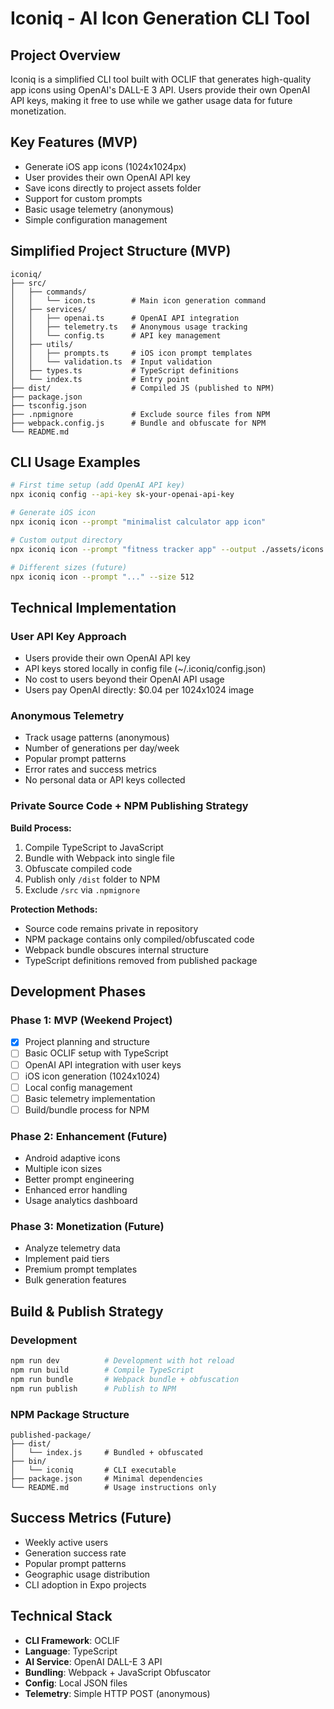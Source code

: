 # Iconiq - AI Icon Generation CLI Tool

## Project Overview
Iconiq is a simplified CLI tool built with OCLIF that generates high-quality app icons using OpenAI's DALL-E 3 API. Users provide their own OpenAI API keys, making it free to use while we gather usage data for future monetization.

## Key Features (MVP)
- Generate iOS app icons (1024x1024px)
- User provides their own OpenAI API key
- Save icons directly to project assets folder  
- Support for custom prompts
- Basic usage telemetry (anonymous)
- Simple configuration management

## Simplified Project Structure (MVP)
```
iconiq/
├── src/
│   ├── commands/
│   │   └── icon.ts        # Main icon generation command
│   ├── services/
│   │   ├── openai.ts      # OpenAI API integration
│   │   ├── telemetry.ts   # Anonymous usage tracking
│   │   └── config.ts      # API key management
│   ├── utils/
│   │   ├── prompts.ts     # iOS icon prompt templates
│   │   └── validation.ts  # Input validation
│   ├── types.ts           # TypeScript definitions
│   └── index.ts           # Entry point
├── dist/                  # Compiled JS (published to NPM)
├── package.json
├── tsconfig.json
├── .npmignore             # Exclude source files from NPM
├── webpack.config.js      # Bundle and obfuscate for NPM
└── README.md
```

## CLI Usage Examples
```bash
# First time setup (add OpenAI API key)
npx iconiq config --api-key sk-your-openai-api-key

# Generate iOS icon
npx iconiq icon --prompt "minimalist calculator app icon"

# Custom output directory
npx iconiq icon --prompt "fitness tracker app" --output ./assets/icons

# Different sizes (future)
npx iconiq icon --prompt "..." --size 512
```

## Technical Implementation

### User API Key Approach
- Users provide their own OpenAI API key
- API keys stored locally in config file (~/.iconiq/config.json)
- No cost to users beyond their OpenAI API usage
- Users pay OpenAI directly: $0.04 per 1024x1024 image

### Anonymous Telemetry
- Track usage patterns (anonymous)
- Number of generations per day/week
- Popular prompt patterns
- Error rates and success metrics
- No personal data or API keys collected

### Private Source Code + NPM Publishing Strategy
**Build Process:**
1. Compile TypeScript to JavaScript
2. Bundle with Webpack into single file
3. Obfuscate compiled code
4. Publish only `/dist` folder to NPM
5. Exclude `/src` via `.npmignore`

**Protection Methods:**
- Source code remains private in repository
- NPM package contains only compiled/obfuscated code
- Webpack bundle obscures internal structure
- TypeScript definitions removed from published package

## Development Phases

### Phase 1: MVP (Weekend Project)
- [x] Project planning and structure
- [ ] Basic OCLIF setup with TypeScript
- [ ] OpenAI API integration with user keys
- [ ] iOS icon generation (1024x1024)
- [ ] Local config management
- [ ] Basic telemetry implementation
- [ ] Build/bundle process for NPM

### Phase 2: Enhancement (Future)
- Android adaptive icons
- Multiple icon sizes
- Better prompt engineering
- Enhanced error handling
- Usage analytics dashboard

### Phase 3: Monetization (Future)
- Analyze telemetry data
- Implement paid tiers
- Premium prompt templates
- Bulk generation features

## Build & Publish Strategy

### Development
```bash
npm run dev          # Development with hot reload
npm run build        # Compile TypeScript
npm run bundle       # Webpack bundle + obfuscation
npm run publish      # Publish to NPM
```

### NPM Package Structure
```
published-package/
├── dist/
│   └── index.js     # Bundled + obfuscated
├── bin/
│   └── iconiq       # CLI executable
├── package.json     # Minimal dependencies
└── README.md        # Usage instructions only
```

## Success Metrics (Future)
- Weekly active users
- Generation success rate
- Popular prompt patterns
- Geographic usage distribution
- CLI adoption in Expo projects

## Technical Stack
- **CLI Framework**: OCLIF
- **Language**: TypeScript
- **AI Service**: OpenAI DALL-E 3 API
- **Bundling**: Webpack + JavaScript Obfuscator
- **Config**: Local JSON files
- **Telemetry**: Simple HTTP POST (anonymous)